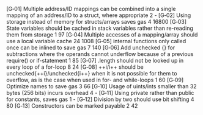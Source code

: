 








[G‑01]	Multiple address/ID mappings can be combined into a single mapping of an address/ID to a struct, where appropriate	2	-
[G‑02]	Using storage instead of memory for structs/arrays saves gas	4	16800
[G‑03]	State variables should be cached in stack variables rather than re-reading them from storage	1	97
[G‑04]	Multiple accesses of a mapping/array should use a local variable cache	24	1008
[G‑05]	internal functions only called once can be inlined to save gas	7	140
[G‑06]	Add unchecked {} for subtractions where the operands cannot underflow because of a previous require() or if-statement	1	85
[G‑07]	<array>.length should not be looked up in every loop of a for-loop	8	24
[G‑08]	++i/i++ should be unchecked{++i}/unchecked{i++} when it is not possible for them to overflow, as is the case when used in for- and while-loops	1	60
[G‑09]	Optimize names to save gas	3	66
[G‑10]	Usage of uints/ints smaller than 32 bytes (256 bits) incurs overhead	4	-
[G‑11]	Using private rather than public for constants, saves gas	1	-
[G‑12]	Division by two should use bit shifting	4	80
[G‑13]	Constructors can be marked payable	2	42